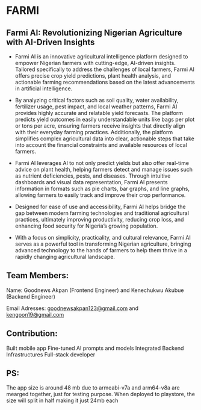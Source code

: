 # FARMI
## Farmi AI: Revolutionizing Nigerian Agriculture with AI-Driven Insights
- Farmi AI is an innovative agricultural intelligence platform designed to empower Nigerian farmers with cutting-edge, AI-driven insights. Tailored specifically to address the challenges of local farmers, Farmi AI offers precise crop yield predictions, plant health analysis, and actionable farming recommendations based on the latest advancements in artificial intelligence.

- By analyzing critical factors such as soil quality, water availability, fertilizer usage, pest impact, and local weather patterns, Farmi AI provides highly accurate and relatable yield forecasts. The platform predicts yield outcomes in easily understandable units like bags per plot or tons per acre, ensuring farmers receive insights that directly align with their everyday farming practices. Additionally, the platform simplifies complex agricultural data into clear, actionable steps that take into account the financial constraints and available resources of local farmers.

- Farmi AI leverages AI to not only predict yields but also offer real-time advice on plant health, helping farmers detect and manage issues such as nutrient deficiencies, pests, and diseases. Through intuitive dashboards and visual data representation, Farmi AI presents information in formats such as pie charts, bar graphs, and line graphs, allowing farmers to easily track and improve their crop performance.

- Designed for ease of use and accessibility, Farmi AI helps bridge the gap between modern farming technologies and traditional agricultural practices, ultimately improving productivity, reducing crop loss, and enhancing food security for Nigeria’s growing population.

- With a focus on simplicity, practicality, and cultural relevance, Farmi AI serves as a powerful tool in transforming Nigerian agriculture, bringing advanced technology to the hands of farmers to help them thrive in a rapidly changing agricultural landscape.

## Team Members: 
Name: Goodnews Akpan (Frontend Engineer) and 
Kenechukwu Akubue (Backend Engineer)

Email Adresses: goodnewsakpan123@gmail.com and kengoon19@gmail.com

## Contribution:

Built mobile app
Fine-tuned AI prompts and models
Integrated Backend Infrastructures
Full-stack developer

## PS:
The app size is around 48 mb due to armeabi-v7a and arm64-v8a are mearged together, just for testing purpose. When deployed to playstore, the size will split in half making it just 24mb each
